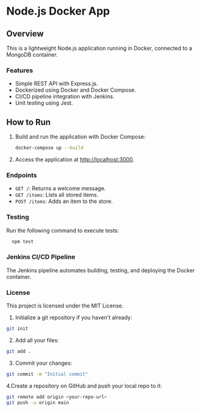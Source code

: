 # Node.js Docker App

## Overview
This is a lightweight Node.js application running in Docker, connected to a MongoDB container.

### Features
- Simple REST API with Express.js.
- Dockerized using Docker and Docker Compose.
- CI/CD pipeline integration with Jenkins.
- Unit testing using Jest.

## How to Run

1. Build and run the application with Docker Compose:

    ```bash
    docker-compose up --build
    ```

2. Access the application at [http://localhost:3000](http://localhost:3000).

### Endpoints
- `GET /`: Returns a welcome message.
- `GET /items`: Lists all stored items.
- `POST /items`: Adds an item to the store.

### Testing
Run the following command to execute tests:

```bash
  npm test
```

### Jenkins CI/CD Pipeline
The Jenkins pipeline automates building, testing, and deploying the Docker container.

### License
This project is licensed under the MIT License.

1. Initialize a git repository if you haven't already:

```bash
git init
```
2. Add all your files:
```bash
git add .
```
3. Commit your changes:
```bash
git commit -m "Initial commit"
```
4.Create a repository on GitHub and push your local repo to it:
```bash
git remote add origin <your-repo-url>
git push -u origin main
```
